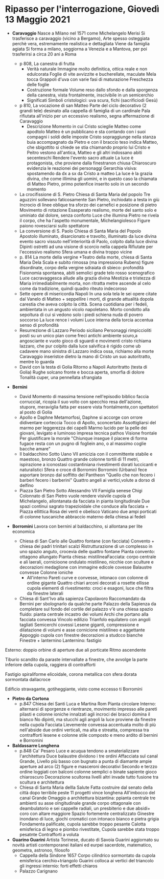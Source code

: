 # Ripasso per l'interrogazione, Giovedì 13 Maggio 2021
* **Caravaggio**
Nasce a Milano nel 1571 come Michelangelo Merisi
Si trasferisce a caravaggio (vicino a Bergamo), 
Arte spesso osteggiata perchè vera, estremamente realistica e dettagliata
Viene da famiglia agiata
Si forma a milano, soggiorna a Venezia e a Mantova, per poi trasferirsi a circa 20 ani a Roma
	* p 808, La canestra di frutta
		* Verità naturale
		Immagine molto definitica, ottica reale e non edulcorata
		Foglie di vite avvizzite e bucherellate, maculate
		Mela tocca
		Grappoli d'uva con varie fasi di maturazione
		Freschezza delle foglie
		* Costruzione formale
		 Volume reso dallo sfondo e dalla sporgenza della canestra, vista frontalmente, inscivibile in un semicerchio
		 * Significati
		 Simboli cristologici: uva scura, fichi (sacrificiodi Gesù)
	* p 810, La vocazione di san Matteo
	Parte del ciclo decorativo (2 grandi tele) desinato alla cappella di famiglia di un cardinale
	Pala rifiutata all'inizio per un eccessivo realismo, segna affermazione di Caravaggio
		* Descrizione 
		Momento in cui Cristo scieglie Matteo come apodtolo
		Matteo è un pubblicano e sta contando con i suoi compagni i soldi delle imposte
		Cristo sopraggiunge nella stanza buia accompagnato da Pietro e con il braccio teso indica Matteo, che sbigottito si chiede se stia chiamando proprio lui
		Cristo e Peitro vestono all'antica, Matteo e gli altri indossano abiti secenteschi
		Rendere l'evento sacro attuale
		La luce è protagonista, che proviene dalla finestranon chiusa 
		Chiaroscuro evidenzia le reazionei dei personaggi
		Gerarchia visiva: spostamendo da dx a sx da Cristo a matteo
		La luce è la grazia divina, che come illimina gli uomini, e in questo caso la chiamata di Matteo
		Pietro, primo potenfice inserito solo in un secondo momento
	* La crocifissione di S. Pietro
	 Chiesa di Santa Maria del popolo
	 Tre aguzzini sollevano faticosamente San Pietro, inchiodato a testa in giù
	 Incrocio di linee oblique tra sforzo dei carnefici e posizione di pietro
	Movimento di rotazione
	Esasperato realismo, morte del santo solo e uminiato dal dolore, senza  conforto
	Luce che illumina Pietro ne rivela il corpo, che ha l'aspetto monumentale, Michelangiolesco
	Figure paiono rovesciarsi sullo spettatore
	* La conversione di S. Paolo
	Chiesa di Santa Maria del Popolo
	Apostolo illuminato, disarcionato e travolto, illuminato da luce divina
	evento sacro vissuto nell'interiorità di Paolo, colpito dalla luce divina
	Dipinti ostretti ad una visione di scorcio nella cappela
	Rifiutate per l'eccessivo realismo
	Sfera umana e divina troppo vicine
	* p. 814 La morte della vergine
	*Teatro della morte, chiesa di Santa Maria Dela Scala e subito rimossa (ma impressiona Rubens)
	figure disordinate, corpo della vergine sdraiata di sbieco: profondità 
	Fisionomia spontanea, abiti  semolici
	grade telo rosso scenografico
	Luce cacravaggesca allude alla grazia divina
Mestizia e tristezza di Maria irrimediabilmente morta, non ritratta metre ascende al celo come da tradizione, quindi quadro riteuto indecoroso
	* Sette opere di misericordia
   Napoli
   In una sola tela le sei opere citate dal Vanelo di Matteo + seppellire i morti, di grande attualità dopola carestia che aveva colpito la città.
   Scena cuotidiana per i fedeli, ambientata in un angusto vicolo napoletano.
Morto condotto alla sepoltura di cui si vedono solo i piedi
schiena nuda dl povero soccorso 
La luce rence i volumi 
Luce interna della torcia accentua senso di profondità
	* Resurrezione di Lazzaro
	 Periodo siciliano
	 Personaggi rimpiccioliti
	 posti su un unico pian come freci antichi
	 ambiente scuro,a angosciante e vuoto
	 gioco di sguardi e movimenti
	 cristo richiama lazzaro, che pur colpito dalla luce salvifica è rigido come ub cadavere
	 mano sinistra di Lazzaro indica ossa, richiamo alla morte
	 Caravaggio inseristce dietro la mano di Cristo un suo autoritratto, mentre lo guarda
	* David con la testa di Golia
	Ritorno a Napoli
	Autoritratto (testa di Golia)
	Rughe solcano fronte e bocca aperta, smorfia di dolore
	Tonalità cuper, una pennellata sfrangiata
* **Bernini**
	* David
	Momento di massima tensione nell'episodio biblico
	faccia  corrucciat, ricopia il suo volto con specchio
	resa dell'azione, stupore, meraviglia
	fatta per essere vista frontalmente,con spettatori al posto di Golia
	* Apollo e Daphne
	Metamorfosi, Daphne si accorge con orrore didiventare corteccia
	Tocco di Apollo, sconcertato
	Assottigliarsi del marmo per leggerezza dei capelli
	Marmo lucido per la pelle dei giovani, levigato e luminoso
	impresa tecnica
	pathos
	Visione frontale
	Per giustificare la morale "Chiunque insegue il piacere di forma fugace resta con un pugno di fogliein ano, o al massimo coglie bacche amare"
	* Il baldacchino
	Sotto Uano VII
	amicizia con il committente
	stabile e maestoso, bronzo
	Quattro grande colonne tortili di 11 metri, ispirazione a iconostasi costantiniana
	rivestimenti dorati luccicanti e naturalistici
	Sfera e croce di Borromini
	Borromini (Urbano) fece asportare bronzo dal soffitto del Pantheon
	"Quello che non fecero i barberi fecero i barberini"
	Quattro angeli ai vertici,volute a dorso di delfino
	* Piazza San Pietro
	Sotto Alessandro VII
	Famiglia senese Chigi
	Colonnato di San Pietro
	vuole rendere visivile cupola di Michelangelo, allontanata da facciata in pianta longitudinale
	Due spazi continui
	sagrato trapezioidale che conduce alla facciata + Piazza  ellittica
	Rosa dei venti e obelisco Vaticano
	due ampi porticati di colonne tuscaniche
	abbraccio materno della chiesa ai fedeli 
* **Borromini**
Lavora con bernini al baldacchino, si allontana per lite economica

	* Chiesa di San Carlo alle Quattro fontane (con facciata)
	Convento + chiesa dei padri trinitari scalzi
	Ristrutturazione di un complesso in uno spazio anguto, crocevia delle quattro fontane
	Pianta convento: ottagono allungato
	Pianta chiesa: mistilineaFacciata: corpo centrale e ali laerali, cornicioone ondulato mistilineo, nicchie con sculture e decorazioni
	medaglione con immagine
edicole covesse
Balaustre convesse
Colonne ioniche
		* All'interno
		Pareti curve e convesse, intonaco con colonne di ordine gigante
		Quattro chiari arconi decorati a rosette ellisse cupola 
		elementi di rivestimento: croci e esagoni, luce che filtra da finestre laterali
	* Chiesa di Sant'Ivo alla sapienza
	Capolavoro
	Raccomandato da Bernini per sbolognarlo da qualche parte
Palazzo della Sapienza da completare
sul fondo del cortile del palazzo v'è una chiesa
spazio fluido: pianta centrale
incastro dei volumi
Archi  che portano alla facciata convessa
Vincolo edilizio
Trianfolo equilatero con angoli tagliati
Semicerchi covessi
Lesene giganti, compressione e dilatazione di volumi e asse
cornicione mistilineo e aggettante
Appoggio cupola con finestre
decorazioni a studcco bianche
Finestre + lanternino
Lanternino: fastigio

Esterno: doppio orbine di aperture
due ali porticate
Ritmo ascendente

Tiburio  scandito da paraste intervallate a finestre, che avvolge la parte inferiore della cupola, raggiera di contrafforti

Fastigio spiraliforme elicoidale, corona metallica con sfera dorata sormontata dallacroce

Edificio stravagante, gotiheggiante, visto come eccesso ti Borromini
* **Pietro da Cortona**
	* p.847 Chiesa dei Santi Luca e Martina
	Rom
	Pianta circolare
	Interno: alternarsi di sporgenze e rientranze, movimento impresso alle pareti
	pilasti e colonne ioniche innalzati agli incroci dei bracci
	domina il bianco
	No dipinti, ma stucchi agli angoli 
	la luce proviene da finestre nella cupola
	Facciata
	Lievemente convessa
	accentuata molto di più nell'abside
	due ordini verticali, ma alta e streatta, compressa tra contrafforti
	lesene e colonne
	stile composto e meno ardito di bernini e Borromini
* **Baldassarre Longhena**
	* p.848 Ca' Pesaro
	Luce e acuqua tendono a smaterializzare l'architettura
	Duce balaustre dividono i tre ordini
	Affacciata sul canal Grande,
	Livello più basso con bugnato
	a punta di diamante
	ampie aperture ad arco (2)
	figure e masceroni decorativi
	Secondo e terzzo ordine loggiati con balconi
	colonne semplici o binate
	sapiente gioco chiaroscuro
	Decorazione scultorea livelli altri invade tutto
	fusione tra scultura e architettura
	* Chiesa di Santa Maria dellla Salute
	 Fatta costruire dal senato della città dopo terribile peste
	11 progetti 
	 vince longhena
	All'imbocco del canal Grande
Omaggio a architettura bizantina: ppianta centrale
tre ambienti su asse olngitudinale
grande corpo ottagonale con deambulatorio e sei cappelle radiali, un presbiterio e due absidi+ coro con altare maggiore
Spazio fortemente centralizzato
Ginestre inondano di luce, giochi cromatici con intonaco bianco e pietra grigia
Fondamenta palificate, cupola sarebbe troppo pesante
Calotta emisferica di legno e piombo rivestitate, Cupola sarebbe stata troppo pesatnte
Contrafforti a voluta
* **Guarino Guarini**
Artista Torinese, ducato di Savoia
Guarini aggiornato su novità artisti contemporanei italiani ed eurpei
sacerdote, matematico, geometra, astronoo, filosofo
	* Cappella della Sindone
	1657
	Corpo cilindrico sormontato da cupola emisferica
	cerchio+triangolo
	Guarini colloca ai vertici del triancolo gli ingressi
	internio: forti effetti chiaros
	* Palazzo Carignano

<!--stackedit_data:
eyJoaXN0b3J5IjpbLTQ5OTYwMTIyMywtMTc3NTI1MzAzMSwyMD
UyNDgxNzEsMjkzMDAxNjc3LDQzMDUzNTIyMiwxMzA0NzM0NjMz
LDExNzc4NzA3NzksLTU3MzM2NzQ0LDE5NjU2Mjk4NSwyMDYzOT
cwNzYsLTIxMDIzNTEyODJdfQ==
-->